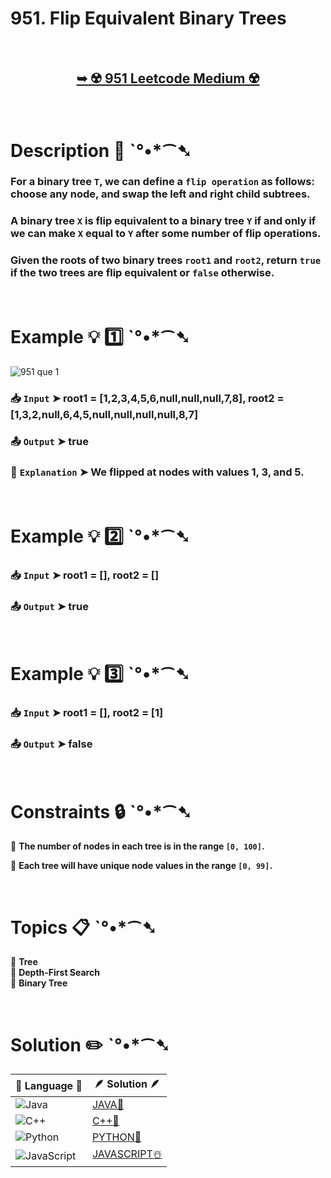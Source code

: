 # 951. Flip Equivalent Binary Trees

</br>

<h2 align="center"> 

<a href="https://leetcode.com/problems/flip-equivalent-binary-trees/description/?envType=daily-question&envId=2024-10-26"><strong>➥ ☢️ 951 Leetcode Medium ☢️ </strong></a>
</h2>

</br>

# Description 📜 ˋ°•*⁀➷

### For a binary tree `T`, we can define a `flip operation` as follows: choose any node, and swap the left and right child subtrees.

### A binary tree `X` is flip equivalent to a binary tree `Y` if and only if we can make `X` equal to `Y` after some number of flip operations.

### Given the roots of two binary trees `root1` and `root2`, return `true` if the two trees are flip equivalent or `false` otherwise.

</br>

# Example 💡 1️⃣ ˋ°•*⁀➷

![951 que 1](https://github.com/user-attachments/assets/bd1ef424-dd1a-4dc7-913c-b333b474344a)

  ### 📥 `Input`  ➤  root1 = [1,2,3,4,5,6,null,null,null,7,8], root2 = [1,3,2,null,6,4,5,null,null,null,null,8,7]

  ### 📤 `Output`  ➤ true

  ### 🔦 `Explanation`  ➤ We flipped at nodes with values 1, 3, and 5.

</br>

# Example 💡 2️⃣ ˋ°•*⁀➷

  ### 📥 `Input` ➤ root1 = [], root2 = []

  ### 📤 `Output`  ➤ true

</br>

# Example 💡 3️⃣ ˋ°•*⁀➷

  ### 📥 `Input` ➤ root1 = [], root2 = [1]

  ### 📤 `Output`  ➤ false

</br>

# Constraints 🔒 ˋ°•*⁀➷

🔹 **The number of nodes in each tree is in the range `[0, 100]`.** </br>

🔹 **Each tree will have unique node values in the range `[0, 99]`.** </br>

</br>

# Topics 📋 ˋ°•*⁀➷

🔸 **Tree**  </br>
🔸 **Depth-First Search**  </br>
🔸 **Binary Tree**  </br>

</br>

# Solution ✏️ ˋ°•*⁀➷

| 📒 Language 📒  | 🪶 Solution 🪶 |
| ------------- | ------------- |
|  ![Java](https://img.shields.io/badge/java-%23ED8B00.svg?style=for-the-badge&logo=openjdk&logoColor=white)  | [JAVA🍁](https://github.com/Prakhar-002/LEETCODE/blob/main/%F0%9F%93%9C%20Daily%20Challange%20%F0%9F%92%A1/10%20October%20%F0%9F%AA%94%202024/24%20-%2010%20-%202024%20---%20951.%20Flip%20Equivalent%20Binary%20Trees%20%E2%98%83%EF%B8%8F%20%F0%9F%8D%81%20%F0%9F%8D%B0%20%F0%9F%8E%B2/%F0%9F%8D%81JAVA%20-%20951.%20Flip%20Equivalent%20Binary%20Trees.java) |
|  ![C++](https://img.shields.io/badge/c++-%2300599C.svg?style=for-the-badge&logo=c%2B%2B&logoColor=white)  | [C++🎲](https://github.com/Prakhar-002/LEETCODE/blob/main/%F0%9F%93%9C%20Daily%20Challange%20%F0%9F%92%A1/10%20October%20%F0%9F%AA%94%202024/24%20-%2010%20-%202024%20---%20951.%20Flip%20Equivalent%20Binary%20Trees%20%E2%98%83%EF%B8%8F%20%F0%9F%8D%81%20%F0%9F%8D%B0%20%F0%9F%8E%B2/%F0%9F%8E%B2CPP%20-%20951.%20Flip%20Equivalent%20Binary%20Trees.cpp)  |
|  ![Python](https://img.shields.io/badge/python-3670A0?style=for-the-badge&logo=python&logoColor=ffdd54)    | [PYTHON🍰](https://github.com/Prakhar-002/LEETCODE/blob/main/%F0%9F%93%9C%20Daily%20Challange%20%F0%9F%92%A1/10%20October%20%F0%9F%AA%94%202024/24%20-%2010%20-%202024%20---%20951.%20Flip%20Equivalent%20Binary%20Trees%20%E2%98%83%EF%B8%8F%20%F0%9F%8D%81%20%F0%9F%8D%B0%20%F0%9F%8E%B2/%F0%9F%8D%B0PYTHON%20-%20951.%20Flip%20Equivalent%20Binary%20Trees.py) |
| ![JavaScript](https://img.shields.io/badge/javascript-%23323330.svg?style=for-the-badge&logo=javascript&logoColor=%23F7DF1E)   | [JAVASCRIPT☃️](https://github.com/Prakhar-002/LEETCODE/blob/main/%F0%9F%93%9C%20Daily%20Challange%20%F0%9F%92%A1/10%20October%20%F0%9F%AA%94%202024/24%20-%2010%20-%202024%20---%20951.%20Flip%20Equivalent%20Binary%20Trees%20%E2%98%83%EF%B8%8F%20%F0%9F%8D%81%20%F0%9F%8D%B0%20%F0%9F%8E%B2/%E2%98%83%EF%B8%8FJAVASCRIPT%20-%20951.%20Flip%20Equivalent%20Binary%20Trees.js) |



